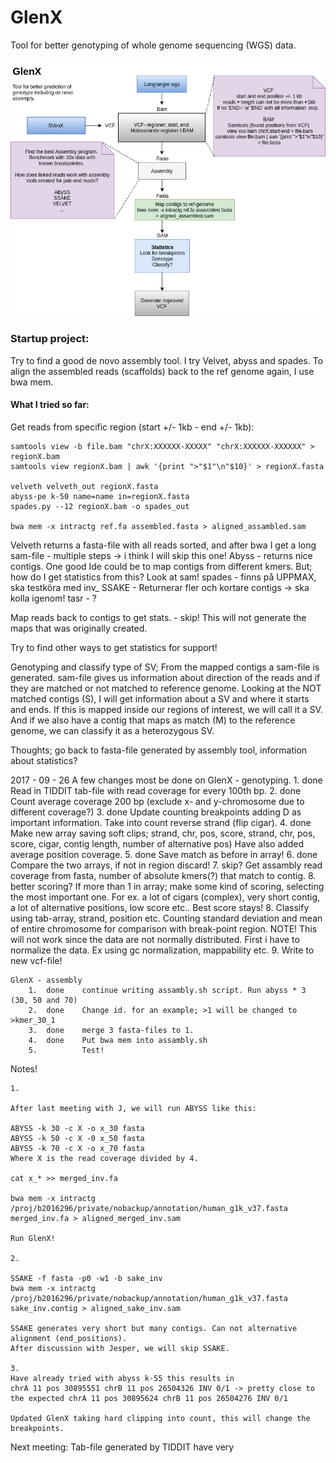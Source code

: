 # GlenX
Tool for better genotyping of whole genome sequencing (WGS) data. 

![alt text](https://github.com/vborjesson/GlenX/blob/master/Glen.png)

### Startup project: 
Try to find a good de novo assembly tool. I try Velvet, abyss and spades. To align the assembled reads (scaffolds) back to the ref genome again, I use bwa mem. 

#### What I tried so far: 

Get reads from specific region (start +/- 1kb - end +/- 1kb): 

```
samtools view -b file.bam "chrX:XXXXXX-XXXXX" "chrX:XXXXXX-XXXXXX" > regionX.bam
samtools view regionX.bam | awk '{print ">"$1"\n"$10}' > regionX.fasta

velveth velveth_out regionX.fasta
abyss-pe k-50 name=name in=regionX.fasta
spades.py --12 regionX.bam -o spades_out 

bwa mem -x intractg ref.fa assembled.fasta > aligned_assambled.sam
```
Velveth returns a fasta-file with all reads sorted, and after bwa I get a long sam-file - multiple steps -> i think I will skip this one!
Abyss - returns nice contigs. One good Ide could be to map contigs from different kmers. But; how do I get statistics from this? Look at sam! 
spades - finns på UPPMAX, ska testköra med inv_
SSAKE - Returnerar fler och kortare contigs -> ska kolla igenom!
tasr - ? 

Map reads back to contigs to get stats. - skip! This will not generate the maps that was originally created. 

Try to find other ways to get statistics for support!

Genotyping and classify type of SV;
From the mapped contigs a sam-file is generated. sam-file gives us information about direction of the reads and if they are matched or not matched to reference genome. 
Looking at the NOT matched contigs (S), I will get information about a SV and where it starts and ends. If this is mapped inside our regions of interest, we will call it a SV. And if we also have a contig that maps as match (M) to the reference genome, we can classify it as a heterozygous SV.   

Thoughts; 
go back to fasta-file generated by assembly tool, information about statistics? 

2017 - 09 - 26
	A few changes most be done on GlenX - genotyping. 
		1.	done	Read in TIDDIT tab-file with read coverage for every 100th bp.
		2.	done	Count average coverage 200 bp (exclude x- and y-chromosome due to different coverage?) 
		3. 	done	Update counting breakpoints adding D as important information. Take into count reverse strand (flip cigar). 
		4. 	done 	Make new array saving soft clips; strand, chr, pos, score, strand, chr, pos, score, cigar, contig length, number of alternative pos)					Have also added average position coverage.
		5. 	done	Save match as before in array! 
		6. 	done	Compare the two arrays, if not in region discard! 
		7. 	skip?		Get assambly read coverage from fasta, number of absolute kmers(?) that match to contig.
		8. 	better scoring?		If more than 1 in array; make some kind of scoring, selecting the most important one. For ex. a lot of cigars (complex), very short contig, a lot of alternative positions, low score etc.. Best score stays!
		8. 			Classify using tab-array, strand, position etc. Counting standard deviation and mean of entire chromosome for comparison with break-point region. NOTE! This will not work since the data are not normally distributed. First i have to normalize the data. Ex using gc normalization, mappability etc. 
		9. 			Write to new vcf-file! 

	
	GlenX - assembly
		1.	done	continue writing assambly.sh script. Run abyss * 3 (30, 50 and 70)
		2. 	done	Change id. for an example; >1 will be changed to >kmer_30_1
		3. 	done	merge 3 fasta-files to 1. 
		4.	done	Put bwa mem into assambly.sh
		5. 			Test!

Notes!

	1.

	After last meeting with J, we will run ABYSS like this: 

	ABYSS -k 30 -c X -o x_30 fasta
	ABYSS -k 50 -c X -0 x_50 fasta  
	ABYSS -k 70 -c X -o x_70 fasta
	Where X is the read coverage divided by 4.

	cat x_* >> merged_inv.fa

	bwa mem -x intractg /proj/b2016296/private/nobackup/annotation/human_g1k_v37.fasta merged_inv.fa > aligned_merged_inv.sam

	Run GlenX!

	2.

	SSAKE -f fasta -p0 -w1 -b sake_inv
	bwa mem -x intractg /proj/b2016296/private/nobackup/annotation/human_g1k_v37.fasta sake_inv.contig > aligned_sake_inv.sam

	SSAKE generates very short but many contigs. Can not alternative alignment (end_positions).
	After discussion with Jesper, we will skip SSAKE. 

	3. 
	Have already tried with abyss k-55 this results in 
	chrA 11 pos 30895551 chrB 11 pos 26504326 INV 0/1 -> pretty close to the expected chrA 11 pos 30895624 chrB 11 pos 26504276 INV 0/1

	Updated GlenX taking hard clipping into count, this will change the breakpoints. 


Next meeting:
Tab-file generated by TIDDIT have very 




  


